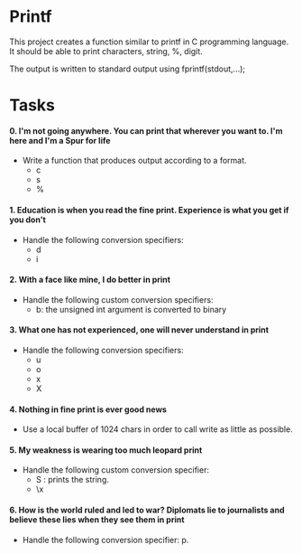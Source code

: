 # Printf #

This project creates a function similar to printf in C programming language. 
It should be able to print characters, string, %, digit.

The output is written to standard output using fprintf(stdout,...);

# Tasks #

#### 0. I'm not going anywhere. You can print that wherever you want to. I'm here and I'm a Spur for life ####

- Write a function that produces output according to a format.
	- c
	- s
	- %

#### 1. Education is when you read the fine print. Experience is what you get if you don't ####

- Handle the following conversion specifiers:
	- d
	- i

#### 2. With a face like mine, I do better in print ####

- Handle the following custom conversion specifiers:
	- b: the unsigned int argument is converted to binary

#### 3. What one has not experienced, one will never understand in print ####

- Handle the following conversion specifiers:
	- u
	- o
	- x
	- X

#### 4. Nothing in fine print is ever good news ####

- Use a local buffer of 1024 chars in order to call write as little as possible.


#### 5. My weakness is wearing too much leopard print ####

- Handle the following custom conversion specifier:
	- S : prints the string.
	- \x

#### 6. How is the world ruled and led to war? Diplomats lie to journalists and believe these lies when they see them in print ####

- Handle the following conversion specifier: p.
